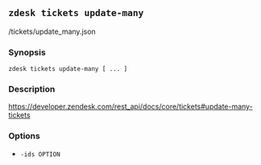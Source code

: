 ## `zdesk tickets update-many`

/tickets/update_many.json

### Synopsis

    zdesk tickets update-many [ ... ]

### Description

https://developer.zendesk.com/rest_api/docs/core/tickets#update-many-tickets

### Options

* `-ids OPTION`

